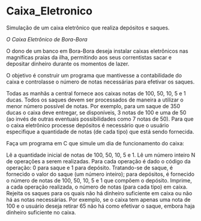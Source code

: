 # Caixa_Eletronico
Simulação de um caixa eletrônico que realiza depósitos e saques.

*O Caixa Eletrônico de Bora-Bora*

O dono de um banco em Bora-Bora deseja instalar caixas eletrônicos nas magníficas praias da ilha, permitindo aos seus correntistas sacar e depositar dinheiro durante os momentos de lazer.

O objetivo é construir um programa que mantivesse a contabilidade do caixa e controlasse o número de notas necessárias para efetivar os saques.

Todas as manhãs a central fornece aos caixas notas de 100, 50, 10, 5 e 1 ducas. Todos os saques devem ser processados de maneira a utilizar o menor número possível de notas. Por exemplo, para um saque de 350 ducas o caixa deve entregar, se disponíveis, 3 notas de 100 e uma de 50 (ao invés de outras eventuais possibilidades como 7 notas de 50). Para que o caixa eletrônico processe depósitos é necessário que o usuário especifique a quantidade de notas (de cada tipo) que está sendo fornecida.

Faça um programa em C que simule um dia de funcionamento do caixa:

Lê a quantidade inicial de notas de 100, 50, 10, 5 e 1.
Lê um número inteiro N de operações a serem realizadas. Para cada operação é dado o código da operação: 0 para saque e 1 para depósito. Tratando-se de saque, é fornecido o valor do saque (um número inteiro); para depósitos, é fornecido o número de notas de 100, 50, 10, 5 e 1 que compõem o depósito.
Imprime, a cada operação realizada, o número de notas (para cada tipo) em caixa.
Rejeita os saques para os quais não há dinheiro suficiente em caixa ou não há as notas necessárias. Por exemplo, se o caixa tem apenas uma nota de 100 e o usuário deseja retirar 65 não há como efetivar o saque, embora haja dinheiro suficiente no caixa.
